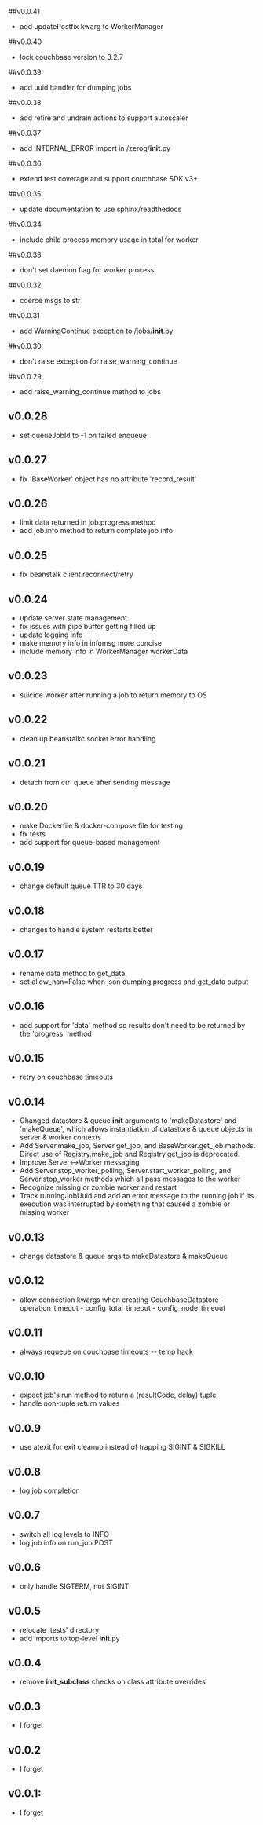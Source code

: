 ##v0.0.41
* add updatePostfix kwarg to WorkerManager

##v0.0.40
* lock couchbase version to 3.2.7

##v0.0.39
* add uuid handler for dumping jobs

##v0.0.38
* add retire and undrain actions to support autoscaler

##v0.0.37
* add INTERNAL_ERROR import in /zerog/__init__.py

##v0.0.36
* extend test coverage and support couchbase SDK v3+

##v0.0.35
* update documentation to use sphinx/readthedocs

##v0.0.34
* include child process memory usage in total for worker

##v0.0.33
* don't set daemon flag for worker process

##v0.0.32
* coerce msgs to str

##v0.0.31
* add WarningContinue exception to /jobs/__init__.py

##v0.0.30
* don't raise exception for raise_warning_continue

##v0.0.29
* add raise_warning_continue method to jobs

## v0.0.28
* set queueJobId to -1 on failed enqueue

## v0.0.27
* fix 'BaseWorker' object has no attribute 'record_result'

## v0.0.26
* limit data returned in job.progress method
* add job.info method to return complete job info

## v0.0.25
* fix beanstalk client reconnect/retry

## v0.0.24
* update server state management
* fix issues with pipe buffer getting filled up
* update logging info
* make memory info in infomsg more concise
* include memory info in WorkerManager workerData

## v0.0.23
* suicide worker after running a job to return memory to OS

## v0.0.22
* clean up beanstalkc socket error handling

## v0.0.21
* detach from ctrl queue after sending message

## v0.0.20
* make Dockerfile & docker-compose file for testing
* fix tests
* add support for queue-based management

## v0.0.19
* change default queue TTR to 30 days

## v0.0.18
* changes to handle system restarts better

## v0.0.17
* rename data method to get_data
* set allow_nan=False when json dumping progress and get_data output

## v0.0.16
* add support for 'data' method so results don't need to be returned
  by the 'progress' method

## v0.0.15
* retry on couchbase timeouts

## v0.0.14
* Changed datastore & queue __init__ arguments to 'makeDatastore' and
  'makeQueue', which allows instantiation of datastore & queue objects
  in server & worker contexts
* Add Server.make_job, Server.get_job, and BaseWorker.get_job methods.
  Direct use of Registry.make_job and Registry.get_job is deprecated.
* Improve Server<->Worker messaging
* Add Server.stop_worker_polling, Server.start_worker_polling, and
  Server.stop_worker methods which all pass messages to the worker
* Recognize missing or zombie worker and restart
* Track runningJobUuid and add an error message to the running job if
  its execution was interrupted by something that caused a zombie or
  missing worker

## v0.0.13
* change datastore & queue args to makeDatastore & makeQueue

## v0.0.12
* allow connection kwargs when creating CouchbaseDatastore
		- operation_timeout
		- config_total_timeout
		- config_node_timeout

## v0.0.11
* always requeue on couchbase timeouts -- temp hack

## v0.0.10
* expect job's run method to return a (resultCode, delay) tuple
* handle non-tuple return values

## v0.0.9
* use atexit for exit cleanup instead of trapping SIGINT & SIGKILL

## v0.0.8
* log job completion

## v0.0.7
* switch all log levels to INFO
* log job info on run_job POST

## v0.0.6
* only handle SIGTERM, not SIGINT

## v0.0.5

* relocate 'tests' directory
* add imports to top-level __init__.py

## v0.0.4

* remove __init_subclass__ checks on class attribute overrides

## v0.0.3

* I forget

## v0.0.2

* I forget

## v0.0.1:

* I forget
